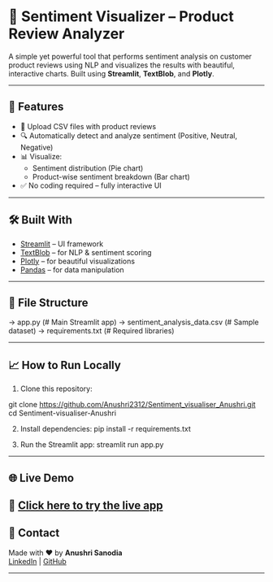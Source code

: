 # 🧠 Sentiment Visualizer – Product Review Analyzer

A simple yet powerful tool that performs sentiment analysis on customer product reviews using NLP and visualizes the results with beautiful, interactive charts. Built using **Streamlit**, **TextBlob**, and **Plotly**.

---

## 🚀 Features

- 📁 Upload CSV files with product reviews
- 🔍 Automatically detect and analyze sentiment (Positive, Neutral, Negative)
- 📊 Visualize:
  - Sentiment distribution (Pie chart)
  - Product-wise sentiment breakdown (Bar chart)
- ✅ No coding required – fully interactive UI

---

## 🛠 Built With

- [Streamlit](https://streamlit.io/) – UI framework
- [TextBlob](https://textblob.readthedocs.io/) – for NLP & sentiment scoring
- [Plotly](https://plotly.com/python/) – for beautiful visualizations
- [Pandas](https://pandas.pydata.org/) – for data manipulation

---

## 📂 File Structure
-> app.py (# Main Streamlit app)
-> sentiment_analysis_data.csv (# Sample dataset)
-> requirements.txt (# Required libraries)

---

## 📈 How to Run Locally

1. Clone this repository:

git clone https://github.com/Anushri2312/Sentiment_visualiser_Anushri.git cd Sentiment-visualiser-Anushri


2. Install dependencies:
pip install -r requirements.txt


3. Run the Streamlit app:
streamlit run app.py


---

## 🌐 Live Demo

🔗 [Click here to try the live app](https://sentiment-visualizer.streamlit.app/)  
---

## 📧 Contact

Made with ❤️ by **Anushri Sanodia**  
[LinkedIn](https://www.linkedin.com/in/anushri-sanodia-705643228/) | [GitHub](https://github.com/Anushri2312)

---





